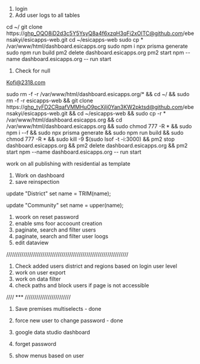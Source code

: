 1. login
2. Add user logs to all tables


cd ~/
git clone https://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@github.com/ebensakyi/esicapps-web.git
cd ~/esicapps-web
sudo cp * /var/www/html/dashboard.esicapps.org
sudo npm i
npx prisma generate
sudo npm run build
pm2 delete dashboard.esicapps.org
pm2 start npm --name dashboard.esicapps.org -- run start




1. Check for null


Kofi@2318.com




sudo rm -f -r  /var/www/html/dashboard.esicapps.org/* && cd ~/ && sudo rm -f -r  esicapps-web && git clone https://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@github.com/ebensakyi/esicapps-web.git && cd ~/esicapps-web  && sudo cp -r * /var/www/html/dashboard.esicapps.org && cd  /var/www/html/dashboard.esicapps.org  && sudo chmod 777 -R * && sudo npm i --f  && sudo npx prisma generate && sudo npm run build && sudo chmod 777 -R * && sudo kill -9 $(sudo lsof -t -i:3000) && pm2 stop dashboard.esicapps.org && pm2 delete dashboard.esicapps.org && pm2 start npm --name dashboard.esicapps.org -- run start



work on all publishing with  residential as template



1. Work on dashboard
2. save  reinspection


 
update "District"
   set name = TRIM(name);
   
   update "Community"
   set name = upper(name);



   1. woork on reset password
   2. enable sms foor accoount creation
   3. paginate, search and filter users
   4. paginate, search and filter user loogs
   5. edit dataview



   ////////////////////////////////////////////////////////////////
   1. Check added users district and regions based on login user level
   2. work on user export
   3. work on data filter
   4. check paths  and block users if page is not accessible

//// ***
////////////////////////



1. Save premises multiselects - done
2. force new user to change password - done



3. google data studio dashboard
4. forget password 
5. show menus based on user